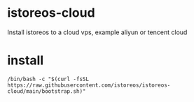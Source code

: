 # istoreos-cloud
Install istoreos to a cloud vps, example aliyun or tencent cloud

# install
```
/bin/bash -c "$(curl -fsSL https://raw.githubusercontent.com/istoreos/istoreos-cloud/main/bootstrap.sh)"
```
